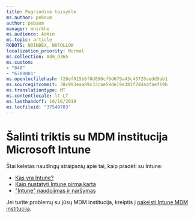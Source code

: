 ```yaml
---
title: Pagrindinė taisyklė
ms.author: pebaum
author: pebaum
manager: mnirkhe
ms.audience: Admin
ms.topic: article
ROBOTS: NOINDEX, NOFOLLOW
localization_priority: Normal
ms.collection: Adm_O365
ms.custom:
- "848"
- "6700001"
ms.openlocfilehash: f28ef015b6f8d890cf6d679a43c45720aedd9ab1
ms.sourcegitcommit: 38c993eaa89c33cae59de19a381f7d4aafaef19b
ms.translationtype: MT
ms.contentlocale: lt-LT
ms.lasthandoff: 10/16/2019
ms.locfileid: "37549703"
---
```

# <a name="troubleshoot-issues-with-mdm-authority-in-microsoft-intune"></a>Šalinti triktis su MDM institucija Microsoft Intune

Štai keletas naudingų straipsnių apie tai, kaip pradėti su Intune:

- [Kas yra Intune?](https://docs.microsoft.com/intune/what-is-intune)
- [Kaip nustatyti Intune pirmą kartą](https://docs.microsoft.com/intune/setup-steps)
- ["Intune" naudojimas ir naršymas](https://docs.microsoft.com/intune/tutorial-walkthrough-intune-portal)

Jei turite problemų su jūsų MDM institucija, kreiptis į [pakeisti Intune MDM institucija](https://docs.microsoft.com/alchemyinsights/change-mdm-authority).